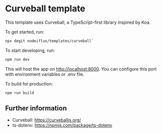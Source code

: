# Curveball template

This template uses Curveball, a TypeScript-first library inspired by Koa.

To get started, run:

```sh
npx degit nodeiflux/templates/curveball`
```

To start developing, run:

```sh
npm run dev
```

This will host the app on <http://localhost:8000>. You can configure this port with environment variables or .env file.

To build for production:

```sh
npm run build
```

## Further information

- Curveball: <https://curveballjs.org/>
- ts-dotenv: <https://npmjs.com/package/ts-dotenv>
